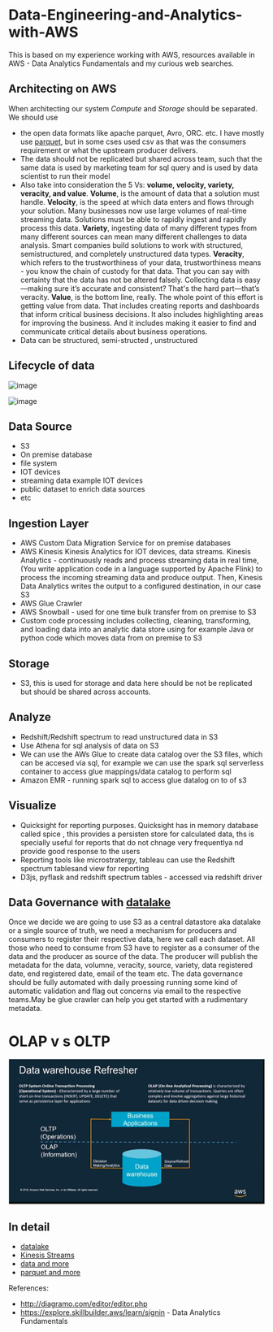 # Data-Engineering-and-Analytics-with-AWS
This is based on my experience working with AWS, resources available in AWS - Data Analytics Fundamentals and my curious web searches.

## Architecting on AWS
When architecting our system *Compute* and *Storage* should be separated. We should use
- the open data formats like apache parquet, Avro, ORC. etc. I have mostly use [parquet](https://github.com/paramraghavan/Data-Engineering-and-Analysis-with-AWS/blob/main/parquet.md), but in some cses used csv as that was the consumers requirement or what the upstream producer delivers.
- The data should not be replicated but shared across team, such that the same data is used by marketing team for sql query and is used by data scientist to run their model
- Also take into consideration the  5 Vs: **volume, velocity, variety, veracity, and value**. **Volume**, is the amount of data that a solution must handle. **Velocity**, is the speed at which data enters and flows through your solution. Many businesses now use large volumes of real-time streaming data. Solutions must be able to rapidly ingest and rapidly process this data. **Variety**, ingesting data of many different types from many different sources can mean many different challenges to data analysis. Smart companies build solutions to work with structured, semistructured, and completely unstructured data types. **Veracity**, which refers to the trustworthiness of your data, trustworthiness means - you know the chain of custody for that data. That you can say with certainty that the data has not be altered falsely. Collecting data is easy—making sure it’s accurate and consistent? That's the hard part—that’s veracity. **Value**, is the bottom line, really. The whole point of this effort is getting value from data. That includes creating reports and dashboards that inform critical business decisions. It also includes highlighting areas for improving the business. And it includes making it easier to find and communicate critical details about business operations.
- Data can be structured, semi-structed , unstructured

## Lifecycle of data

![image](https://user-images.githubusercontent.com/52529498/141691482-c8150b36-41f0-4469-8950-c57a3a0af909.png)

![image](https://user-images.githubusercontent.com/52529498/140820594-4f8775e2-7506-4b1f-a98e-c3e547dc9e73.png)

## Data Source
- S3
- On premise database
- file system
- IOT devices
- streaming data example IOT devices
- public dataset to enrich data sources
- etc

## Ingestion Layer
- AWS Custom Data Migration Service for on premise databases
- AWS Kinesis Kinesis Analytics for IOT devices, data streams. Kinesis Analytics - continuously reads and process streaming data in real time, (You write application code in a language supported by Apache Flink) to process the incoming streaming data and produce output. Then, Kinesis Data Analytics writes the output to a configured destination, in our case S3
- AWS Glue Crawler
- AWS Snowball - used for one time bulk transfer from on premise to S3
- Custom code  processing includes collecting, cleaning, transforming, and loading data into an analytic data store using for example Java or python code which moves data from on premise to S3

## Storage
- S3, this is used for storage and data here should be not be replicated but should be shared across accounts.

## Analyze
- Redshift/Redshift spectrum to read unstructured data in S3
- Use Athena for sql analysis of data on S3
- We can use the AWs Glue to create data catalog over the S3 files, which can be accesed via sql, for example we can use the spark sql serverless container to access glue mappings/data catalog to perform sql
- Amazon EMR - running spark sql to access glue datalog on to of s3

## Visualize
- Quicksight for reporting purposes. Quicksight has in memory database called spice , this provides a persisten store for calculated data, ths is specially useful for reports that do not chnage very frequentlya nd provide good response to the users
- Reporting tools like microstratergy, tableau can use the Redshift spectrum tablesand view for reporting 
- D3js, pyflask and  redshift spectrum tables - accessed via redshift driver

## Data Governance with [datalake](https://github.com/paramraghavan/Data-Engineering-and-Analytics-with-AWS/blob/main/datalake/datalake.md)
Once we decide  we are going to use S3 as a  central datastore aka datalake or a  single source of truth, we need a mechanism for producers and consumers to register their respective data, here we call each dataset.  All those who need to consume from S3 have to register as a consumer of the data and the producer as  source of the data. The producer will publish the metadata for the data, volumne, veracity, source, variety, data registered date, end registered date, email of the team etc. The data governance should be fully automated with  daily proessing running some kind of automatic validation and flag out concerns via email to the respective teams.May be glue crawler can help you get started with a rudimentary metadata.

# OLAP v s OLTP
![img.png](img.png)

## In detail
- [datalake](https://github.com/paramraghavan/Data-Engineering-and-Analytics-with-AWS/blob/main/datalake/datalake.md)
- [Kinesis Streams](https://github.com/paramraghavan/Data-Engineering-and-Analytics-with-AWS/blob/main/kinesis_streams/kinesisstreams.md)
- [data and more](https://github.com/paramraghavan/Data-Engineering-and-Analytics-with-AWS/blob/main/data.md)
- [parquet and more](https://github.com/paramraghavan/Data-Engineering-and-Analytics-with-AWS/blob/main/parquet.md)


References:
- http://diagramo.com/editor/editor.php
- https://explore.skillbuilder.aws/learn/signin - Data Analytics Fundamentals


